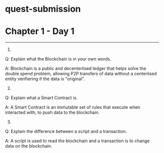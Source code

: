 # quest-submission

# Chapter 1 - Day 1

---
1.
Q: Explain what the Blockchain is in your own words.

A: Blockchain is a public and decenterlised ledger that helps solve the double spend problem, allowing P2P transfers of data without a centerlised entity verifiering if the data is "original".

2.
Q: Explain what a Smart Contract is.

A: A Smart Contract is an immutable set of rules that execute when interacted with, to push data to the blockchain.

3.
Q: Explain the difference between a script and a transaction.

A: A script is used to read the blockchain and a transaction is to change data on the blockchain.
